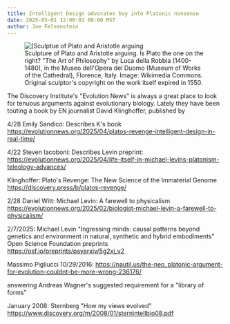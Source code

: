 ```yaml
---
title: Intelligent Design advocates buy into Platonic nonsense
date: 2025-05-01 12:00:01 08:00 MST
author: Joe Felsenstein
---
```


<figure><img src="uploads/2025/platoandaristotle.jpg" alt="[Sculptue of Plato and Aristotle arguing" />
<figcaption>Sculpture of Plato and Aristotle arguing.  Is Plato the one on the right?  "The Art of Philosophy"  by  Luca della Robbia (1400-1480), in 
the Museo dell'Opera del Duomo (Museum of Works of the Cathedral), Florence, Italy.  Image: Wikimedia Commons.  Original sculptor's copyright on the work itself expired in 1550.</figure>



The Discovery Institute's "Evolution News" is always a great place to look for tenuous arguments against evolutionary 
biology.  Lately they have been touting a book by EN journalist David Klinghoffer, published by 





4/28  Emily Sandico:  Describes K's book    https://evolutionnews.org/2025/04/platos-revenge-intelligent-design-in-real-time/

4/22 Steven Iacoboni:   Describes Levin preprint:    https://evolutionnews.org/2025/04/life-itself-in-michael-levins-platonism-teleology-advances/

Klinghoffer:   Plato's Revenge: The New Science of the Immaterial Genome    https://discovery.press/b/platos-revenge/

2/28  Daniel Witt:    Michael Levin: A farewell to physicalism   https://evolutionnews.org/2025/02/biologist-michael-levin-a-farewell-to-physicalism/



2/7/2025: Michael Levin   "Ingressing minds: causal patterns beyond genetics and environment in natural, synthetic and hybrid embodiments"   Open Science Foundation preprints  https://osf.io/preprints/psyarxiv/5g2xj_v2

Massimo Pigliucci 10/29/2016:   https://nautil.us/the-neo_platonic-argument-for-evolution-couldnt-be-more-wrong-236176/

answering Andreas Wagner's suggested requirement for a "library of forms"

January 2008:   Sternberg    "How my views evolved"  https://www.discovery.org/m/2008/01/sternintellbio08.pdf







